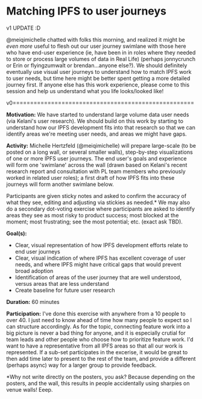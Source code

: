 # Matching IPFS to user journeys

v1 UPDATE :D

@meiqimichelle chatted with folks this morning, and realized it might be *even more* useful to flesh out our user journey swimlane with those here who have end-user experience (ie, have been in in roles where they needed to store or process large volumes of data in Real Life) (perhaps jonnycrunch or Erin or flyingzumwalt or brendan...anyone else?). We should definitely eventually use visual user journeys to understand how to match IPFS work to user needs, but time here might be better spent getting a more detailed journey first. If anyone else has this work experience, please come to this session and help us understand what you life looks/looked like!


v0====================================================

**Motivation:** We have started to understand large volume data user needs (via Kelani's user research). We should build on this work by starting to understand how our IPFS development fits into that research so that we can identify areas we're meeting user needs, and areas we might have gaps.

**Activity:** Michelle Hertzfeld (@meiqimichelle) will prepare large-scale (to be posted on a long wall, or several smaller walls), step-by-step visualizations of one or more IPFS user journeys. The end user's goals and experience will form one 'swimlane' across the wall (drawn based on Kelani's recent research report and consultation with PL team members who previously worked in related user roles); a first draft of how IPFS fits into these journeys will form another swimlane below.

Participants are given sticky notes and asked to confirm the accuracy of what they see, editing and adjusting via stickies as needed.* We may also do a secondary dot-voting exercise where participants are asked to identify areas they see as most risky to product success; most blocked at the moment; most frustrating; see the most potential; etc. (exact ask TBD).

**Goal(s):**

- Clear, visual representation of how IPFS development efforts relate to end user journeys
- Clear, visual indication of where IPFS has excellent coverage of user needs, and where IPFS might have critical gaps that would prevent broad adoption
- Identification of areas of the user journey that are well understood, versus areas that are less understand
- Create baseline for future user research

**Duration:** 60 minutes

**Participation:** I've done this exercise with anywhere from a 10 people to over 40. I just need to know ahead of time how many people to expect so I can structure accordingly. As for the topic, connecting feature work into a big picture is never a bad thing for anyone, and it is especially crutial for team leads and other people who choose how to prioritize feature work. I'd want to have a representative from all IPFS areas so that all our work is represented. If a sub-set participates in the excerise, it would be great to then add time later to present to the rest of the team, and provide a different (perhaps async) way for a larger group to provide feedback.

*Why not write directly on the posters, you ask? Because depending on the posters, and the wall, this results in people accidentally using sharpies on venue walls! Eeep.
